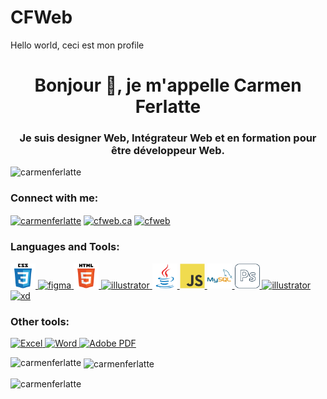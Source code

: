 # CFWeb
Hello world, ceci est mon profile
<h1 align="center">Bonjour 👋, je m'appelle Carmen Ferlatte</h1>
<h3 align="center">Je suis designer Web, Intégrateur Web et en formation pour être développeur Web.</h3>

<p align="left"> <img src="https://komarev.com/ghpvc/?username=carmenferlatte&label=Profile%20views&color=0e75b6&style=flat" alt="carmenferlatte" > </p>

<h3 align="left">Connect with me:</h3>
<p align="left">
<a href="https://linkedin.com/in/carmenferlatte" target="blank"><img align="center" src="https://raw.githubusercontent.com/rahuldkjain/github-profile-readme-generator/master/src/images/icons/Social/linked-in-alt.svg" alt="carmenferlatte" height="30" width="40"></a>
<a href="https://fb.com/cfweb.ca" target="blank"><img align="center" src="https://raw.githubusercontent.com/rahuldkjain/github-profile-readme-generator/master/src/images/icons/Social/facebook.svg" alt="cfweb.ca" height="30" width="40"></a>
<a href="https://www.youtube.com/c/cfweb" target="blank"><img align="center" src="https://raw.githubusercontent.com/rahuldkjain/github-profile-readme-generator/master/src/images/icons/Social/youtube.svg" alt="cfweb" height="30" width="40"></a>
</p>

<h3 align="left">Languages and Tools:</h3>
<p align="left"> <a href="https://www.w3schools.com/css/" target="_blank" rel="noreferrer"> <img src="https://raw.githubusercontent.com/devicons/devicon/master/icons/css3/css3-original-wordmark.svg" alt="css3" width="40" height="40"> </a> <a href="https://www.figma.com/" target="_blank" rel="noreferrer"> <img src="https://www.vectorlogo.zone/logos/figma/figma-icon.svg" alt="figma" width="40" height="40"> </a> <a href="https://www.w3.org/html/" target="_blank" rel="noreferrer"> <img src="https://raw.githubusercontent.com/devicons/devicon/master/icons/html5/html5-original-wordmark.svg" alt="html5" width="40" height="40"> </a> <a href="https://www.adobe.com/in/products/illustrator.html" target="_blank" rel="noreferrer"> <img src="https://www.vectorlogo.zone/logos/adobe_illustrator/adobe_illustrator-icon.svg" alt="illustrator" width="40" height="40"> </a> <a href="https://www.java.com" target="_blank" rel="noreferrer"> <img src="https://raw.githubusercontent.com/devicons/devicon/master/icons/java/java-original.svg" alt="java" width="40" height="40"> </a> <a href="https://developer.mozilla.org/en-US/docs/Web/JavaScript" target="_blank" rel="noreferrer"> <img src="https://raw.githubusercontent.com/devicons/devicon/master/icons/javascript/javascript-original.svg" alt="javascript" width="40" height="40"> </a> <a href="https://www.mysql.com/" target="_blank" rel="noreferrer"> <img src="https://raw.githubusercontent.com/devicons/devicon/master/icons/mysql/mysql-original-wordmark.svg" alt="mysql" width="40" height="40"> </a> <a href="https://www.photoshop.com/en" target="_blank" rel="noreferrer"> <img src="https://raw.githubusercontent.com/devicons/devicon/master/icons/photoshop/photoshop-line.svg" alt="photoshop" width="40" height="40"> </a>
  <a href="https://www.adobe.com/ca_fr/products/illustrator.html" target="_blank" rel="noreferrer"> <img src="https://cfweb.ca/img/social/adobe_illustrator_icon.svg" alt="illustrator" width="40" height="40"> </a> 
  <a href="https://www.adobe.com/products/xd.html" target="_blank" rel="noreferrer"> <img src="https://cfweb.ca/img/social/Adobe_XD_CC_icon.svg" alt="xd" width="40" height="40"> </a> </p>

<h3 align="left">Other tools:</h3>
<p align="left"> <a href="https://www.microsoft.com/fr-ca/microsoft-365/excel" target="_blank" rel="noreferrer"> <img src="https://cfweb.ca/img/social/microsoft_office_excel.svg" alt="Excel" width="40"> </a> 
  <a href="https://www.microsoft.com/fr-ca/microsoft-365/word" target="_blank" rel="noreferrer"> <img src="https://cfweb.ca/img/social/microsoft_office_word2019" alt="Word" width="40"> </a> 
  <a href="https://www.adobe.com/ca_fr/" target="_blank" rel="noreferrer"> <img src="https://cfweb.ca/img/social/adobe_acrobat_reader_icon_2020" alt="Adobe PDF" width="40"> </a> </p>

<p><img align="left" src="https://github-readme-stats.vercel.app/api/top-langs?username=carmenferlatte&show_icons=true&locale=en&layout=compact" alt="carmenferlatte"></p>

<p>&nbsp;<img align="center" src="https://github-readme-stats.vercel.app/api?username=carmenferlatte&show_icons=true&locale=en" alt="carmenferlatte"></p>

<p><img align="center" src="https://github-readme-streak-stats.herokuapp.com/?user=carmenferlatte&" alt="carmenferlatte"></p>
